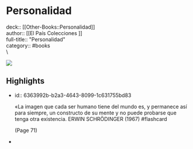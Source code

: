 # Personalidad

deck:: [[Other-Books::Personalidad]]\
author:: [[El País Colecciones ]]\
full-title:: "Personalidad"\
category:: #books\
\

![](https://readwise-assets.s3.amazonaws.com/static/images/default-book-icon-6.71d9a01814f7.png)
## Highlights
- id:: 6363992b-b2a3-4643-8099-1c631755bd83
  
  «La imagen que cada ser humano tiene del mundo es, y permanece así para siempre, un constructo de su mente y no puede probarse que tenga otra existencia.
     ERWIN SCHRÖDINGER (1967) #flashcard 
  
  
     (Page 71)
-